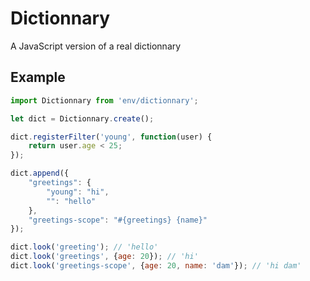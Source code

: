 # Dictionnary

A JavaScript version of a real dictionnary

## Example

```javascript
import Dictionnary from 'env/dictionnary';

let dict = Dictionnary.create();

dict.registerFilter('young', function(user) {
    return user.age < 25;
});

dict.append({
    "greetings": {
        "young": "hi",
        "": "hello"
    },
    "greetings-scope": "#{greetings} {name}"
});

dict.look('greeting'); // 'hello'
dict.look('greetings', {age: 20}); // 'hi'
dict.look('greetings-scope', {age: 20, name: 'dam'}); // 'hi dam'
```
